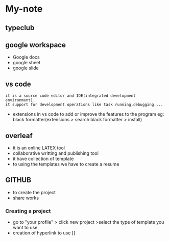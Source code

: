# My-note
## typeclub
## google workspace
* Google docs
* google sheet
* google slide
## vs code
    it is a source code editor and IDE(integrated development environment).
    it support for development operations like task running,debugging....
  * extensions in vs code
     to add or improve the features to the program
     eg: black formatter(extensions > search black formatter > install)
## overleaf
  * it is an online LATEX tool
  * collaborative writting and publishing tool
  * it have collection of template 
  * to using the templates we have to create a resume
## GITHUB
  * to create the project
  * share works
### Creating a project
  * go to "your profile" > click new project >select the type of template you want to use
  * creation of hyperlink to use []
    

